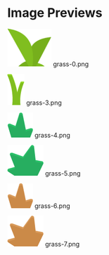 # Image Previews

<img src="grass-0.png" style="max-width:100px;" /> grass-0.png<br>

<img src="grass-3.png" style="max-width:100px;" /> grass-3.png<br>

<img src="grass-4.png" style="max-width:100px;" /> grass-4.png<br>

<img src="grass-5.png" style="max-width:100px;" /> grass-5.png<br>

<img src="grass-6.png" style="max-width:100px;" /> grass-6.png<br>

<img src="grass-7.png" style="max-width:100px;" /> grass-7.png<br>

